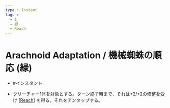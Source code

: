 ```yaml
---
type : Instant
tags : 
  - 1
  - 緑
  - Reach
---
```

# Arachnoid Adaptation / 機械蜘蛛の順応 (緑)

* #インスタント

* クリーチャー1体を対象とする。ターン終了時まで、それは+2/+2の修整を受け [[Reach]] を得る。それをアンタップする。 


[//begin]: # "Autogenerated link references for markdown compatibility"
[Reach]: ../../KeywordAbilities/Reach.md "Reach / 到達"
[//end]: # "Autogenerated link references"
